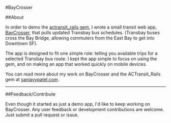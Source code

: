 #BayCrosser

##About

In order to demo the [actransit_rails gem](https://github.com/sanjayypatel/actransit_rails), I wrote a small transit web app, [BayCrosser](http://baycrosser.herokuapp.com), that pulls updated Transbay bus schedules. (Transbay buses cross the Bay Bridge, allowing commuters from the East Bay to get into Downtown SF).

The app is designed to fit one simple role: telling you available trips for a selected Transbay bus route. I kept the app simple to focus on using the gem, and on making an app that worked quickly on mobile devices.

You can read more about my work on BayCrosser and the ACTransit_Rails gem at [sanjayypatel.com](http://sanjayypatel.com/portfolio/actransitrails/).

---

##Feedback/Contribute

Even though it started as just a demo app, I'd like to keep working on BayCrosser. Any user feedback or development contributions are welcome.  Just submit a pull request or issue.